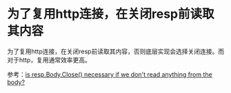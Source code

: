 # 为了复用http连接，在关闭resp前读取其内容
为了复用http连接，在关闭resp前读取其内容，否则底层实现会选择关闭连接。而对于http，复用通常效率更高。

参考：[is resp.Body.Close() necessary if we don't read anything from the body?](https://stackoverflow.com/questions/18598780/is-resp-body-close-necessary-if-we-dont-read-anything-from-the-body)